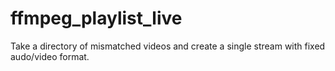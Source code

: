 # ffmpeg_playlist_live
Take a directory of mismatched videos and create a single stream with fixed audo/video format.
